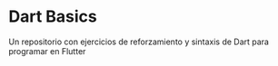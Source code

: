 # Dart Basics
Un repositorio con ejercicios de reforzamiento y sintaxis de Dart para programar en Flutter